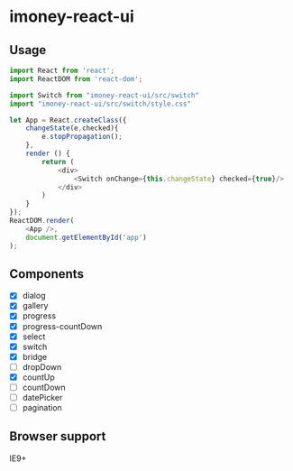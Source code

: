 # imoney-react-ui

## Usage

```js
import React from 'react';
import ReactDOM from 'react-dom';

import Switch from "imoney-react-ui/src/switch"
import "imoney-react-ui/src/switch/style.css"
```
```js
let App = React.createClass({
    changeState(e,checked){
        e.stopPropagation();
    },
    render () {
        return (
            <div>
                <Switch onChange={this.changeState} checked={true}/>
            </div>
        )
    }
});
ReactDOM.render(
    <App />,
    document.getElementById('app')
);
```

## Components

- [x] dialog
- [x] gallery
- [x] progress
- [x] progress-countDown
- [x] select
- [x] switch
- [x] bridge
- [ ] dropDown
- [x] countUp
- [ ] countDown
- [ ] datePicker
- [ ] pagination

## Browser support

IE9+

